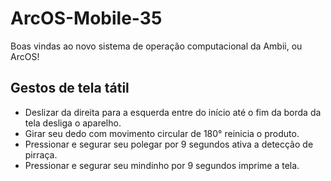 # ArcOS-Mobile-35

Boas vindas ao novo sistema de operação computacional da Ambii, ou ArcOS!

## Gestos de tela tátil
* Deslizar da direita para a esquerda entre do início até o fim da borda da tela desliga o aparelho.
* Girar seu dedo com movimento circular de 180° reinicia o produto.
* Pressionar e segurar seu polegar por 9 segundos ativa a detecção de pirraça.
* Pressionar e segurar seu mindinho por 9 segundos imprime a tela.
